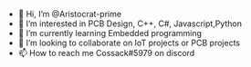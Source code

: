 - 👋 Hi, I’m @Aristocrat-prime
- 👀 I’m interested in PCB Design, C++, C#, Javascript,Python
- 🌱 I’m currently learning Embedded programming
- 💞️ I’m looking to collaborate on IoT projects or PCB projects 
- 📫 How to reach me Cossack#5979 on discord 

<!---
Aristocrat-prime/Aristocrat-prime is a ✨ special ✨ repository because its `README.md` (this file) appears on your GitHub profile.
You can click the Preview link to take a look at your changes.
--->
